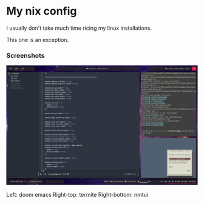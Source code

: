 # My nix config

I usually don't take much time ricing my linux installations.

This one is an exception.

### Screenshots

![emacs + termite + nmtui](./assets/emacs-termite-nmtui.png)

Left: doom emacs
Right-top: termite
Right-bottom: nmtui
